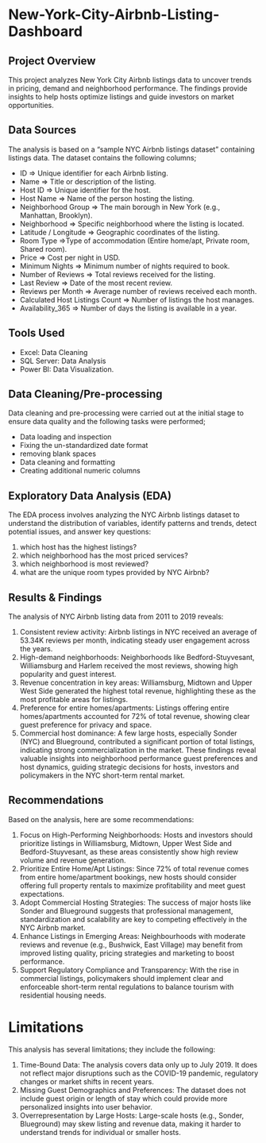 # New-York-City-Airbnb-Listing-Dashboard

## Project Overview
This project analyzes New York City Airbnb listings data to uncover trends in pricing, demand and neighborhood performance. The findings provide insights to help hosts optimize listings and guide investors on market opportunities.

## Data Sources
The analysis is based on a “sample NYC Airbnb listings dataset” containing listings data. The dataset contains the following columns;

-  ID => Unique identifier for each Airbnb listing.
- Name => Title or description of the listing.
- Host ID => Unique identifier for the host.
- Host Name => Name of the person hosting the listing.
- Neighborhood Group => The main borough in New York (e.g., Manhattan, Brooklyn).
- Neighborhood => Specific neighborhood where the listing is located.
- Latitude / Longitude => Geographic coordinates of the listing.
- Room Type =>Type of accommodation (Entire home/apt, Private room, Shared room).
- Price => Cost per night in USD.
- Minimum Nights => Minimum number of nights required to book.
- Number of Reviews => Total reviews received for the listing.
- Last Review => Date of the most recent review.
- Reviews per Month => Average number of reviews received each month.
- Calculated Host Listings Count => Number of listings the host manages.
- Availability_365 => Number of days the listing is available in a year.

## Tools Used
- Excel: Data Cleaning
- SQL Server: Data Analysis
- Power BI: Data Visualization.

## Data Cleaning/Pre-processing
Data cleaning and pre-processing were carried out at the initial stage to ensure data quality and the following tasks were performed;
- Data loading and inspection
- Fixing the un-standardized date format
- removing blank spaces
- Data cleaning and formatting
- Creating additional numeric columns

## Exploratory Data Analysis (EDA)
The EDA process involves analyzing the NYC Airbnb listings dataset to understand the distribution of variables, identify patterns and trends, detect potential issues, and answer key questions:
1. which host has the highest listings?
2. which neighborhood has the most priced services?
3. which neighborhood is most reviewed?
4. what are the unique room types provided by NYC Airbnb?

## Results & Findings
The analysis of NYC Airbnb listing data from 2011 to 2019 reveals:
1.	Consistent review activity: Airbnb listings in NYC received an average of 53.34K reviews per month, indicating steady user engagement across the years.
2.	High-demand neighborhoods: Neighborhoods like Bedford-Stuyvesant, Williamsburg and Harlem received the most reviews, showing high popularity and guest interest.
3.	Revenue concentration in key areas: Williamsburg, Midtown and Upper West Side generated the highest total revenue, highlighting these as the most profitable areas for listings.
4.	Preference for entire homes/apartments: Listings offering entire homes/apartments accounted for 72% of total revenue, showing clear guest preference for privacy and space.
5.	Commercial host dominance: A few large hosts, especially Sonder (NYC) and Blueground, contributed a significant portion of total listings, indicating strong commercialization in the market.
These findings reveal valuable insights into neighborhood performance guest preferences and host dynamics, guiding strategic decisions for hosts, investors and policymakers in the NYC short-term rental market.

## Recommendations
Based on the analysis, here are some recommendations:
1.	Focus on High-Performing Neighborhoods: Hosts and investors should prioritize listings in Williamsburg, Midtown, Upper West Side and Bedford-Stuyvesant, as these areas consistently show high review volume and revenue generation.
2.	Prioritize Entire Home/Apt Listings: Since 72% of total revenue comes from entire home/apartment bookings, new hosts should consider offering full property rentals to maximize profitability and meet guest expectations.
3.	Adopt Commercial Hosting Strategies: The success of major hosts like Sonder and Blueground suggests that professional management, standardization and scalability are key to competing effectively in the NYC Airbnb market.
4.	Enhance Listings in Emerging Areas: Neighbourhoods with moderate reviews and revenue (e.g., Bushwick, East Village) may benefit from improved listing quality, pricing strategies and marketing to boost performance.
5.	Support Regulatory Compliance and Transparency: With the rise in commercial listings, policymakers should implement clear and enforceable short-term rental regulations to balance tourism with residential housing needs.

# Limitations
This analysis has several limitations; they include the following:
1.	Time-Bound Data: The analysis covers data only up to July 2019. It does not reflect major disruptions such as the COVID-19 pandemic, regulatory changes or market shifts in recent years.
2.	Missing Guest Demographics and Preferences: The dataset does not include guest origin or length of stay which could provide more personalized insights into user behavior.
3.	Overrepresentation by Large Hosts: Large-scale hosts (e.g., Sonder, Blueground) may skew listing and revenue data, making it harder to understand trends for individual or smaller hosts.


